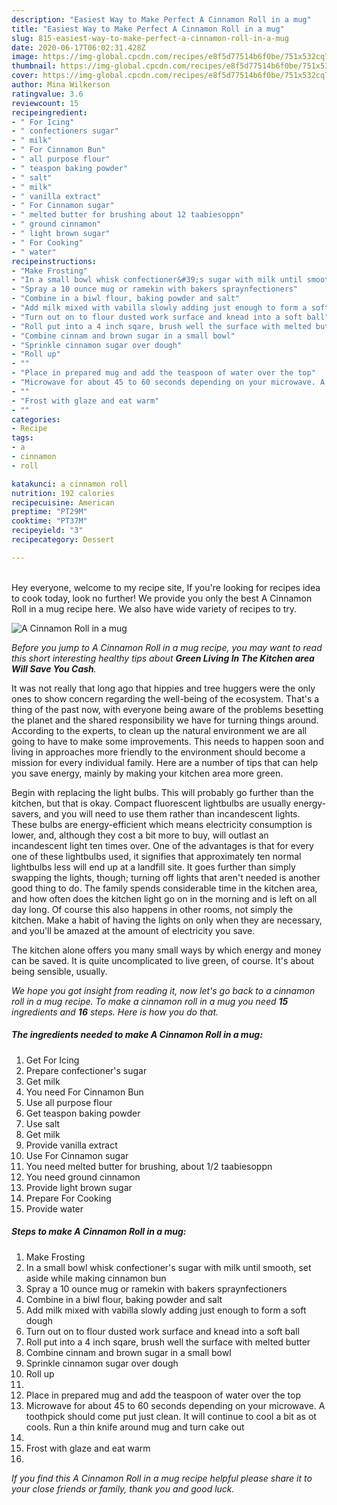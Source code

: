 ```yaml
---
description: "Easiest Way to Make Perfect A Cinnamon Roll in a mug"
title: "Easiest Way to Make Perfect A Cinnamon Roll in a mug"
slug: 815-easiest-way-to-make-perfect-a-cinnamon-roll-in-a-mug
date: 2020-06-17T06:02:31.428Z
image: https://img-global.cpcdn.com/recipes/e8f5d77514b6f0be/751x532cq70/a-cinnamon-roll-in-a-mug-recipe-main-photo.jpg
thumbnail: https://img-global.cpcdn.com/recipes/e8f5d77514b6f0be/751x532cq70/a-cinnamon-roll-in-a-mug-recipe-main-photo.jpg
cover: https://img-global.cpcdn.com/recipes/e8f5d77514b6f0be/751x532cq70/a-cinnamon-roll-in-a-mug-recipe-main-photo.jpg
author: Mina Wilkerson
ratingvalue: 3.6
reviewcount: 15
recipeingredient:
- " For Icing"
- " confectioners sugar"
- " milk"
- " For Cinnamon Bun"
- " all purpose flour"
- " teaspon baking powder"
- " salt"
- " milk"
- " vanilla extract"
- " For Cinnamon sugar"
- " melted butter for brushing about 12 taabiesoppn"
- " ground cinnamon"
- " light brown sugar"
- " For Cooking"
- " water"
recipeinstructions:
- "Make Frosting"
- "In a small bowl whisk confectioner&#39;s sugar with milk until smooth, set aside while making cinnamon bun"
- "Spray a 10 ounce mug or ramekin with bakers spraynfectioners"
- "Combine in a biwl flour, baking powder and salt"
- "Add milk mixed with vabilla slowly adding just enough to form a soft dough"
- "Turn out on to flour dusted work surface and knead into a soft ball"
- "Roll put into a 4 inch sqare, brush well the surface with melted butter"
- "Combine cinnam and brown sugar in a small bowl"
- "Sprinkle cinnamon sugar over dough"
- "Roll up"
- ""
- "Place in prepared mug and add the teaspoon of water over the top"
- "Microwave for about 45 to 60 seconds depending on your microwave. A toothpick should come put just clean. It will continue to cool a bit as ot cools. Run a thin knife around mug and turn cake out"
- ""
- "Frost with glaze and eat warm"
- ""
categories:
- Recipe
tags:
- a
- cinnamon
- roll

katakunci: a cinnamon roll 
nutrition: 192 calories
recipecuisine: American
preptime: "PT29M"
cooktime: "PT37M"
recipeyield: "3"
recipecategory: Dessert

---
```

<br>
Hey everyone, welcome to my recipe site, If you're looking for recipes idea to cook today, look no further! We provide you only the best A Cinnamon Roll in a mug recipe here. We also have wide variety of recipes to try.
<br>


![A Cinnamon Roll in a mug](https://img-global.cpcdn.com/recipes/e8f5d77514b6f0be/751x532cq70/a-cinnamon-roll-in-a-mug-recipe-main-photo.jpg)

<i>Before you jump to A Cinnamon Roll in a mug recipe, you may want to read this short interesting healthy tips about 
<strong>Green Living In The Kitchen area Will Save You Cash</strong>.</i>
</br>

It was not really that long ago that hippies and tree huggers were the only ones to show concern regarding the well-being of the ecosystem. That's a thing of the past now, with everyone being aware of the problems besetting the planet and the shared responsibility we have for turning things around. According to the experts, to clean up the natural environment we are all going to have to make some improvements. This needs to happen soon and living in approaches more friendly to the environment should become a mission for every individual family. Here are a number of tips that can help you save energy, mainly by making your kitchen area more green.

Begin with replacing the light bulbs. This will probably go further than the kitchen, but that is okay. Compact fluorescent lightbulbs are usually energy-savers, and you will need to use them rather than incandescent lights. These bulbs are energy-efficient which means electricity consumption is lower, and, although they cost a bit more to buy, will outlast an incandescent light ten times over. One of the advantages is that for every one of these lightbulbs used, it signifies that approximately ten normal lightbulbs less will end up at a landfill site. It goes further than simply swapping the lights, though; turning off lights that aren't needed is another good thing to do. The family spends considerable time in the kitchen area, and how often does the kitchen light go on in the morning and is left on all day long. Of course this also happens in other rooms, not simply the kitchen. Make a habit of having the lights on only when they are necessary, and you'll be amazed at the amount of electricity you save.

The kitchen alone offers you many small ways by which energy and money can be saved. It is quite uncomplicated to live green, of course. It's about being sensible, usually.


<i>We hope you got insight from reading it, now let's go back to a cinnamon roll in a mug recipe. To make a cinnamon roll in a mug you need <strong>15</strong> ingredients and <strong>16</strong> steps. Here is how you do that.
</i>

##### The ingredients needed to make A Cinnamon Roll in a mug:

1. Get  For Icing
1. Prepare  confectioner&#39;s sugar
1. Get  milk
1. You need  For Cinnamon Bun
1. Use  all purpose flour
1. Get  teaspon baking powder
1. Use  salt
1. Get  milk
1. Provide  vanilla extract
1. Use  For Cinnamon sugar
1. You need  melted butter for brushing, about 1/2 taabiesoppn
1. You need  ground cinnamon
1. Provide  light brown sugar
1. Prepare  For Cooking
1. Provide  water


##### Steps to make A Cinnamon Roll in a mug:

1. Make Frosting
1. In a small bowl whisk confectioner&#39;s sugar with milk until smooth, set aside while making cinnamon bun
1. Spray a 10 ounce mug or ramekin with bakers spraynfectioners
1. Combine in a biwl flour, baking powder and salt
1. Add milk mixed with vabilla slowly adding just enough to form a soft dough
1. Turn out on to flour dusted work surface and knead into a soft ball
1. Roll put into a 4 inch sqare, brush well the surface with melted butter
1. Combine cinnam and brown sugar in a small bowl
1. Sprinkle cinnamon sugar over dough
1. Roll up
1. 
1. Place in prepared mug and add the teaspoon of water over the top
1. Microwave for about 45 to 60 seconds depending on your microwave. A toothpick should come put just clean. It will continue to cool a bit as ot cools. Run a thin knife around mug and turn cake out
1. 
1. Frost with glaze and eat warm
1. 


<i>If you find this A Cinnamon Roll in a mug recipe helpful please share it to your close friends or family, thank you and good luck.</i>

